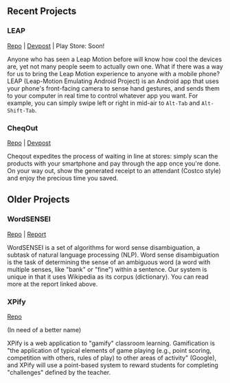 ## Recent Projects

### LEAP
[Repo](https://github.com/foleyfactor/LEAP) | [Devpost](http://devpost.com/software/leap-leapmotion-emulating-android-project) | Play Store: Soon!

Anyone who has seen a Leap Motion before will know how cool the devices are, yet not many people seem to actually own one. What if there was a way for us to bring the Leap Motion experience to anyone with a mobile phone?
LEAP (Leap-Motion Emulating Android Project) is an Android app that uses your phone's front-facing camera to sense hand gestures, and sends them to your computer in real time to control whatever app you want. For example, you can simply swipe left or right in mid-air to `Alt-Tab` and `Alt-Shift-Tab`.

### CheqOut
[Repo](https://github.com/foleyfactor/CheqOut) | [Devpost](http://devpost.com/software/cheqout)

Cheqout expedites the process of waiting in line at stores: simply scan the products with your smartphone and pay through the app once you're done. On your way out, show the generated receipt to an attendant (Costco style) and enjoy the precious time you saved.

## Older Projects
### WordSENSEI

[Repo](https://github.com/ethguo/wordsensei) | [Report](https://www.googlesciencefair.com/projects/en/2015/46aa6e0f2cb183f8330dd571a93d279e96fe24841fa8404ccd749684df98e37a)

WordSENSEI is a set of algorithms for word sense disambiguation, a subtask of natural language processing (NLP). Word sense disambiguation is the task of determining the sense of an ambiguous word (a word with multiple senses, like "bank" or "fine") within a sentence. Our system is unique in that it uses Wikipedia as its corpus (dictionary). You can read more at the report linked above.

### XPify

[Repo](https://github.com/ethguo/xpify)

(In need of a better name)

XPify is a web application to "gamify" classroom learning. Gamification is "the application of typical elements of game playing (e.g., point scoring, competition with others, rules of play) to other areas of activity" (Google), and XPify will use a point-based system to reward students for completing "challenges" defined by the teacher.